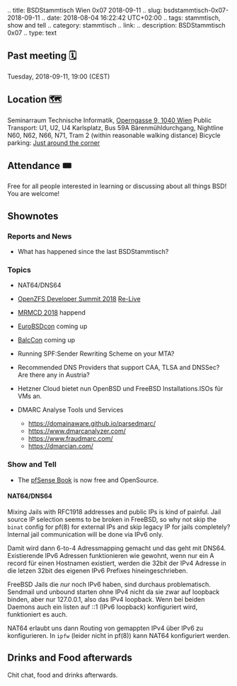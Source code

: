 .. title: BSDStammtisch Wien 0x07 2018-09-11
.. slug: bsdstammtisch-0x07-2018-09-11
.. date: 2018-08-04 16:22:42 UTC+02:00
.. tags: stammtisch, show and tell
.. category: stammtisch
.. link: 
.. description: BSDStammtisch 0x07
.. type: text


## Past meeting 🗓
Tuesday, 2018-09-11, 19:00 (CEST)

## Location 🗺
Seminarraum Technische Informatik, [Operngasse 9, 1040 Wien](https://www.openstreetmap.org/node/419270986#map=18/48.19964/16.36698&layers=C) Public Transport: U1, U2, U4 Karlsplatz, Bus 59A Bärenmühldurchgang, Nightline N60, N62, N66, N71, Tram 2 (within reasonable walking distance) Bicycle parking: [Just around the corner](https://www.openstreetmap.org/node/419270986#map=18/48.19964/16.36698&layers=C)

## Attendance 🎟
Free for all people interested in learning or discussing about all things BSD! You are welcome!

## Shownotes
### Reports and News
- What has happened since the last BSDStammtisch?

### Topics
- NAT64/DNS64
- [OpenZFS Developer Summit 2018](http://www.open-zfs.org/wiki/OpenZFS_Developer_Summit_2018) [Re-Live](https://livestream.com/accounts/27705503/events/8358074/player?width=960&height=540&enableInfoAndActivity=true&defaultDrawer=feed&autoPlay=true&mute=false)
- [MRMCD 2018](https://mrmcd.net/) happend
- [EuroBSDcon](https://2018.eurobsdcon.org/) coming up
- [BalcCon](https://2k18.balccon.org/) coming up
- Running SPF:Sender Rewriting Scheme on your MTA?
- Recommended DNS Providers that support CAA, TLSA and DNSSec? Are there any in Austria?
- Hetzner Cloud bietet nun OpenBSD und FreeBSD Installations.ISOs für VMs an.

- DMARC Analyse Tools und Services
  - https://domainaware.github.io/parsedmarc/
  - https://www.dmarcanalyzer.com/
  - https://www.fraudmarc.com/
  - https://dmarcian.com/
  
### Show and Tell 
  
- The [pfSense Book](https://www.netgate.com/docs/pfsense/book/) is now free and OpenSource.

#### NAT64/DNS64
Mixing Jails with RFC1918 addresses and public IPs is kind of painful. Jail source IP selection seems to be broken in FreeBSD, so why not skip the `binat` config for pf(8) for external IPs and skip legacy IP for jails completely? Internal jail communication will be done via IPv6 only.

Damit wird dann 6-to-4 Adressmapping gemacht und das geht mit DNS64.
Existierende IPv6 Adressen funktionieren wie gewohnt, wenn nur ein A record für einen Hostnamen existiert, werden die 32bit der IPv4 Adresse in die letzen 32bit des eigenen IPv6 Prefixes hineingeschrieben.
  
FreeBSD Jails die *nur* noch IPv6 haben, sind durchaus problematisch. Sendmail und unbound starten ohne IPv4 nicht da sie zwar auf loopback binden, aber nur 127.0.0.1, also das IPv4 loopback. Wenn bei beiden Daemons auch ein listen auf ::1 (IPv6 loopback) konfiguriert wird, funktioniert es auch.

NAT64 erlaubt uns dann Routing von gemappten IPv4 über IPv6 zu konfigurieren.
In `ipfw` (leider nicht in pf(8)) kann NAT64 konfiguriert werden.


## Drinks and Food afterwards
Chit chat, food and drinks afterwards.

